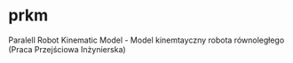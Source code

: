# prkm
Paralell Robot Kinematic Model - Model kinemtayczny robota równoległego (Praca Przejściowa Inżynierska)
